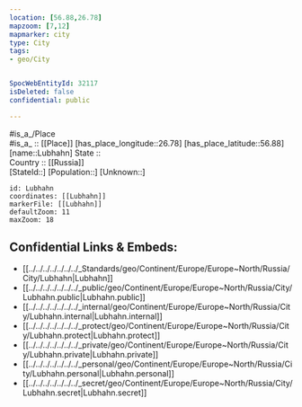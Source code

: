 ```yaml
---
location: [56.88,26.78] 
mapzoom: [7,12] 
mapmarker: city 
type: City
tags:
- geo/City


SpocWebEntityId: 32117
isDeleted: false
confidential: public

---
```

#is_a_/Place  
#is_a_ :: [[Place]] 
[has_place_longitude::26.78] 
[has_place_latitude::56.88] 
[name::Lubhahn] 
State ::  
Country :: [[Russia]]  
[StateId::] 
[Population::] 
[Unknown::] 


```leaflet
id: Lubhahn
coordinates: [[Lubhahn]] 
markerFile: [[Lubhahn]] 
defaultZoom: 11 
maxZoom: 18
```


## Confidential Links & Embeds: 
- [[../../../../../../../_Standards/geo/Continent/Europe/Europe~North/Russia/City/Lubhahn|Lubhahn]] 
- [[../../../../../../../_public/geo/Continent/Europe/Europe~North/Russia/City/Lubhahn.public|Lubhahn.public]] 
- [[../../../../../../../_internal/geo/Continent/Europe/Europe~North/Russia/City/Lubhahn.internal|Lubhahn.internal]] 
- [[../../../../../../../_protect/geo/Continent/Europe/Europe~North/Russia/City/Lubhahn.protect|Lubhahn.protect]] 
- [[../../../../../../../_private/geo/Continent/Europe/Europe~North/Russia/City/Lubhahn.private|Lubhahn.private]] 
- [[../../../../../../../_personal/geo/Continent/Europe/Europe~North/Russia/City/Lubhahn.personal|Lubhahn.personal]] 
- [[../../../../../../../_secret/geo/Continent/Europe/Europe~North/Russia/City/Lubhahn.secret|Lubhahn.secret]] 
